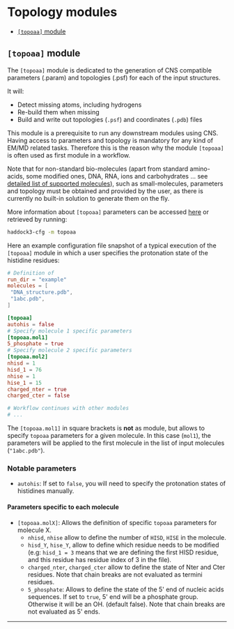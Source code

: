 # Topology modules

- [`[topoaa]` module](#topoaa-module)

## `[topoaa]` module

The `[topoaa]` module is dedicated to the generation of CNS compatible parameters (.param) and topologies (.psf) for each of the input structures.

It will:
- Detect missing atoms, including hydrogens
- Re-build them when missing
- Build and write out topologies (`.psf`) and coordinates (`.pdb`) files

This module is a prerequisite to run any downstream modules using CNS.
Having access to parameters and topology is mandatory for any kind of EM/MD related tasks.
Therefore this is the reason why the module `[topoaa]` is often used as first module in a workflow.

Note that for non-standard bio-molecules (apart from standard amino-acids, some modified ones, DNA, RNA, ions and carbohydrates ... see [detailed list of supported molecules](https://wenmr.science.uu.nl/haddock2.4/library)), such as small-molecules, parameters and topology must be obtained and provided by the user, as there is currently no built-in solution to generate them on the fly.

More information about `[topoaa]` parameters can be accessed [here](https://bonvinlab.org/haddock3/modules/topology/haddock.modules.topology.topoaa.html#default-parameters) or retrieved by running:

```bash
haddock3-cfg -m topoaa
```

Here an example configuration file snapshot of a typical execution of the
`[topoaa]` module in which a user specifies the protonation state of the histidine
residues:

```toml
# Definition of 
run_dir = "example"
molecules = [
 "DNA_structure.pdb",
 "1abc.pdb",
]

[topoaa]
autohis = false
# Specify molecule 1 specific parameters
[topoaa.mol1]
5_phosphate = true
# Specify molecule 2 specific parameters
[topoaa.mol2]
nhisd = 1
hisd_1 = 76
nhise = 1
hise_1 = 15
charged_nter = true
charged_cter = false

# Workflow continues with other modules
# ...
```

The `[topoaa.mol1]` in square brackets is **not** as module, but allows to specify `topoaa` parameters for a given molecule.
In this case (`mol1`), the parameters will be applied to the first molecule in the list of input molecules (`"1abc.pdb"`).

### Notable parameters

- `autohis`: If set to `false`, you will need to specify the protonation states of histidines manually. 

#### Parameters specific to each molecule

- `[topoaa.molX]`: Allows the definition of specific `topoaa` parameters for molecule X.
  - `nhisd`, `nhise` allow to define the number of `HISD`, `HISE` in the molecule.
  - `hisd_Y`, `hise_Y`, allow to define which residue needs to be modified (e.g: `hisd_1 = 3` means that we are defining the first HISD residue, and this residue has residue index of 3 in the file).
  - `charged_nter`, `charged_cter` allow to define the state of Nter and Cter residues. Note that chain breaks are not evaluated as termini residues.
  - `5_phosphate`: Allows to define the state of the 5' end of nucleic acids sequences. If set to `true`, 5' end will be a phosphate group. Otherwise it will be an OH. (default false). Note that chain breaks are not evaluated as 5' ends.

<hr>
